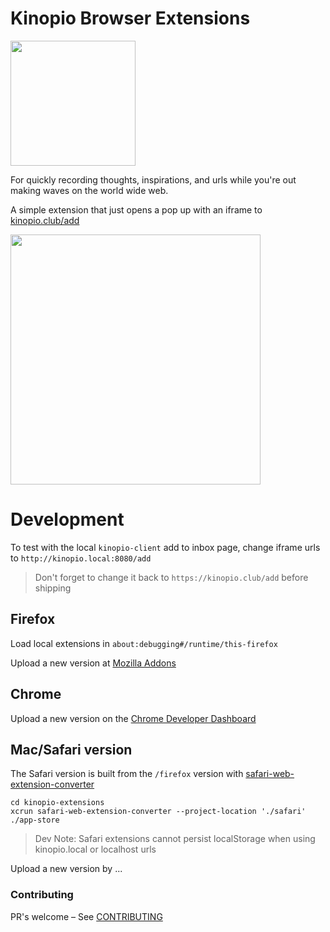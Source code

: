 # Kinopio Browser Extensions

<img src="https://us-east-1.linodeobjects.com/kinopio-uploads/DBu2iN5CC5i5f4VOqB2lI/SPPOKY-WITCH.png" width="200">

For quickly recording thoughts, inspirations, and urls while you're out making waves on the world wide web.

A simple extension that just opens a pop up with an iframe to [kinopio.club/add](https://kinopio.club/add)

<img src="https://us-east-1.linodeobjects.com/kinopio-uploads/dPFZjLqbKUlz3Ooa9BviV/safari-extension-beta-cropped.gif" width="400" />

# Development

To test with the local `kinopio-client` add to inbox page, change iframe urls to `http://kinopio.local:8080/add`

> Don't forget to change it back to `https://kinopio.club/add` before shipping

## Firefox

Load local extensions in `about:debugging#/runtime/this-firefox`

Upload a new version at [Mozilla Addons](https://addons.mozilla.org/en-US/developers/addon/add-to-kinopio/edit)

## Chrome

Upload a new version on the [Chrome Developer Dashboard](https://chrome.google.com/webstore/devconsole)

## Mac/Safari version

The Safari version is built from the `/firefox` version with [safari-web-extension-converter](https://developer.apple.com/documentation/safariservices/safari_web_extensions/converting_a_web_extension_for_safari)

```
cd kinopio-extensions
xcrun safari-web-extension-converter --project-location './safari' ./app-store
```

> Dev Note: Safari extensions cannot persist localStorage when using kinopio.local or localhost urls

Upload a new version by ...

### Contributing

PR's welcome – See [CONTRIBUTING](CONTRIBUTING.md)
